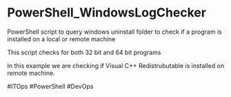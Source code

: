 # PowerShell_WindowsLogChecker
PowerShell script to query windows uninstall folder to check if a program is installed on a local or remote machine

This script checks for both 32 bit and 64 bit programs

In this example we are checking if Visual C++ Redistrubutable is installed on remote machine.


#ITOps #PowerShell #DevOps
